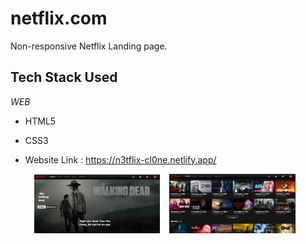 # netflix.com
Non-responsive Netflix Landing page.
<h2 align= "left"><b>Tech Stack Used</b></h2>

*WEB*

- HTML5
- CSS3

- Website Link : https://n3tflix-cl0ne.netlify.app/
<p align="center">
<img width=40% src="ScreenshotsWeb/ScreenshotWeb1.PNG"> &ensp;
<img width=40% src="ScreenshotsWeb/ScreenshotWeb2.PNG"> &ensp;
</p>
